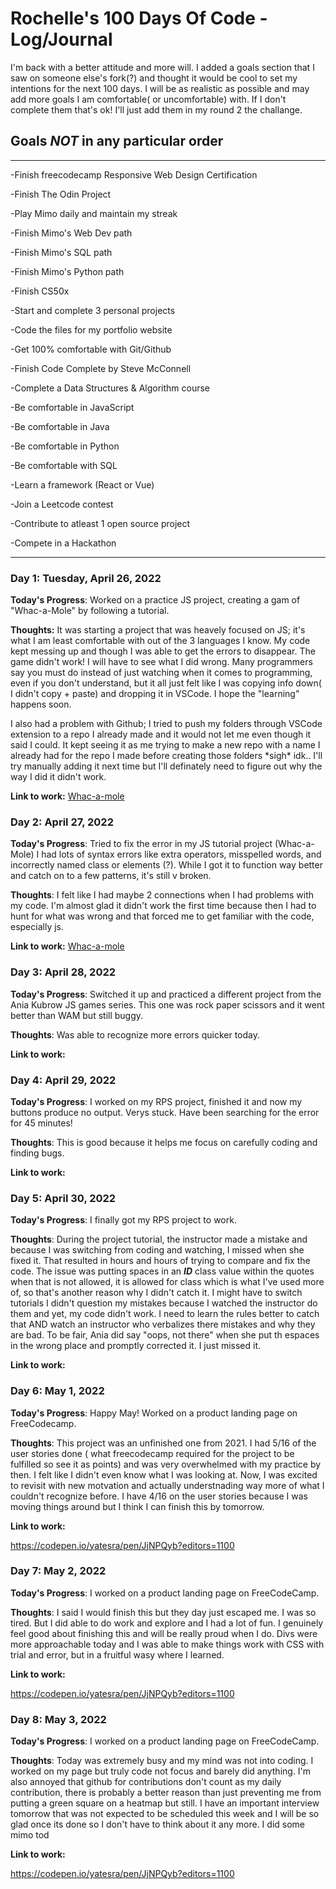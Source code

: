 # Rochelle's 100 Days Of Code - Log/Journal

I'm back with a better attitude and more will. I added a goals section that I saw on someone else's fork(?) and thought it would be cool to
set my intentions for the next 100 days. I will be as realistic as possible and may add more goals I am comfortable( or uncomfortable) with. 
If I don't complete them that's ok! I'll just add them in my round 2 the challange.

## Goals ***NOT*** in any particular order

-----------------------------

\-Finish freecodecamp Responsive Web Design Certification

\-Finish The Odin Project

\-Play Mimo daily and maintain my streak

\-Finish Mimo's Web Dev path

\-Finish Mimo's SQL path

\-Finish Mimo's Python path

\-Finish CS50x

\-Start and complete 3 personal projects

\-Code the files for my portfolio website

\-Get 100% comfortable with Git/Github

\-Finish Code Complete by Steve McConnell

\-Complete a Data Structures & Algorithm course

\-Be comfortable in JavaScript

\-Be comfortable in Java

\-Be comfortable in Python

\-Be comfortable with SQL

\-Learn a framework (React or Vue)

\-Join a Leetcode contest

\-Contribute to atleast 1 open source project

\-Compete in a Hackathon

----------------------------------------------------------------

### Day 1: Tuesday, April 26, 2022 


**Today's Progress**: Worked on a practice JS project, creating a gam of "Whac-a-Mole" by following a tutorial.

**Thoughts:** It was starting a project that was heavely focused on JS; it's what I am least comfortable with out of the 3 languages I know. My code kept messing up and though I was able to get the errors to disappear. The game didn't work! I will have to see what I did wrong. Many programmers say you must do instead of just watching when it comes to programming, even if you don't understand, but it all just felt like I was copying info down( I didn't copy + paste) and dropping it in VSCode. I hope the "learning" happens soon.

I also had a problem with Github; I tried to push my folders through VSCode extension to a repo I already made and it would not let me even though it said I could. It kept seeing it as me trying to make a new repo with a name I already had for the repo I made before creating those folders \*sigh\* idk.. I'll try manually adding it next time but I'll definately need to figure out why the way I did it didn't work.


**Link to work:** [Whac-a-mole](https://github.com/yatesra/JS-Practice-Whac-a-Mole)

### Day 2: April 27, 2022 


**Today's Progress**: Tried to fix the error in my JS tutorial project (Whac-a-Mole) I had lots of syntax errors like extra operators, misspelled words, and incorrectly named class or elements (?). While I got it to function way better and catch on to a few patterns, it's still v broken.

**Thoughts**: I felt like I had maybe 2 connections when I had problems with my code. I'm almost glad it didn't work the first time because then I had to hunt for what was wrong and that forced me to get familiar with the code, especially js.

**Link to work:** [Whac-a-mole](https://github.com/yatesra/JS-Practice-Whac-a-Mole)


### Day 3: April 28, 2022 


**Today's Progress**: Switched it up and practiced a different project from the Ania Kubrow JS games series. This one was rock paper scissors and it went better than WAM but still buggy.

**Thoughts**: Was able to recognize more errors quicker today.

**Link to work:** 



### Day 4: April 29, 2022 


**Today's Progress**: I worked on my RPS project, finished it and now my buttons produce no output. Verys stuck. Have been searching for the error for 45 minutes!

**Thoughts**: This is good because it helps me focus on carefully coding and finding bugs.

**Link to work:** 


### Day 5: April 30, 2022 


**Today's Progress**: I finally got my RPS project to work. 

**Thoughts**: During the project tutorial, the instructor made a mistake and because I was switching from coding and watching, I missed when she fixed it. That resulted in hours and hours of trying to compare and fix the code. The issue was putting spaces in an ***ID*** class value within the quotes when that is not allowed, it is allowed for class which is what I've used more of, so that's another reason why I didn't catch it. I might have to switch tutorials I didn't question my mistakes because I watched the instructor do them and yet, my code didn't work. I need to learn the rules better to catch that AND watch an instructor who verbalizes there mistakes and why they are bad. To be fair, Ania did say "oops, not there" when she put th espaces in the wrong place and promptly corrected it. I just missed it.

**Link to work:** 


### Day 6: May 1, 2022 


**Today's Progress**: Happy May! Worked on a product landing page on FreeCodecamp.

**Thoughts**: This project was an unfinished one from 2021. I had 5/16 of the user stories done ( what freecodecamp required for the project to be fulfilled so see it as points) and was very overwhelmed with my practice by then. I felt like I didn't even know what I was looking at. Now, I was excited to revisit with new motvation and actually understnading way more of what I couldn't recognize before. I have 4/16 on the user stories because I was moving things around but I think I can finish this by tomorrow.

**Link to work:** 

https://codepen.io/yatesra/pen/JjNPQyb?editors=1100


### Day 7: May 2, 2022 


**Today's Progress**: I worked on a product landing page on FreeCodeCamp.

**Thoughts**: I said I would finish this but they day just escaped me. I was so tired. But I did able to do work and explore and I had a lot of fun. I genuinely feel good about finishing this and will be really proud when I do. Divs were more approachable today and I was able to make things work with CSS with trial and error, but in a fruitful wasy where I learned.

**Link to work:** 

https://codepen.io/yatesra/pen/JjNPQyb?editors=1100


### Day 8: May 3, 2022 


**Today's Progress**: I worked on a product landing page on FreeCodeCamp.

**Thoughts**: Today was extremely busy and my mind was not into coding. I worked on my page but truly code not focus and barely did anything. I'm also annoyed that github for contributions don't count as my daily contribution, there is probably a better reason than just preventing me from putting a green square on a heatmap but still. I have an important interview tomorrow that was not expected to be scheduled this week and I will be so glad once its done so I don't have to think about it any more. I did some mimo tod

**Link to work:** 

https://codepen.io/yatesra/pen/JjNPQyb?editors=1100
